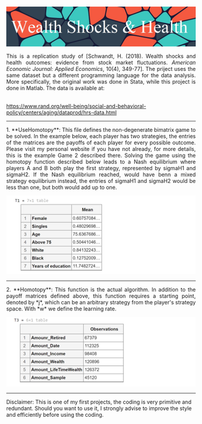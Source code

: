 ![](https://github.com/MarkMH/wealth_health/blob/1eee2f178f036ca226e7ec672ecc4fe690817010/images/banner_wealth_health.jpg)

<p align="justify" style="text-align:justify"> 
This is a replication study of [Schwandt, H. (2018). Wealth shocks and health outcomes: evidence from stock market fluctuations. <i>American Economic Journal: Applied Economics</i>, 10(4), 349-77]. The priject uses the same dataset but a different programming language for the data analysis. More specifically, the original work was done in Stata, while this project is done in Matlab. The data is available at: 
<br/><br/>

https://www.rand.org/well-being/social-and-behavioral-policy/centers/aging/dataprod/hrs-data.html 
</p>

---


<p align="justify" style="text-align:justify"> 
1. **UseHomotopy**: This file defines the non-degenerate bimatrix game to be solved. In the example below, each player has two strategies, the entries of the matrices are the payoffs of each player for every possible outcome. Please visit my personal website if you have not already, for more details, this is the example Game 2 described there. Solving the game using the homotopy function described below leads to a Nash equilibrium where players A and B both play the first strategy, represented by sigmaH1 and sigmaH2. If the Nash equilibrium reached, would have benn a mixed strategy equilibrium instead, the entries of sigmaH1 and sigmaH2 would be less than one, but both would add up to one.   
</p>


![](https://github.com/MarkMH/wealth_health/blob/1eee2f178f036ca226e7ec672ecc4fe690817010/images/data_demographics.png)

---

<p align="justify" style="text-align:justify"> 
2. **Homotopy**: This function is the actual algorithm. In addition to the payoff matrices defined above, this function requires a starting point, denoted by *j*, which can be an arbitrary strategy from the player's strategy space. With *w* we define the learning rate. 
</p>

![](https://github.com/MarkMH/wealth_health/blob/1eee2f178f036ca226e7ec672ecc4fe690817010/images/data_assumptions.png)

---

Disclaimer: This is one of my first projects, the coding is very primitive and redundant. Should you want to use it, I strongly advise to improve the style and efficiently before using the coding. 
</p>